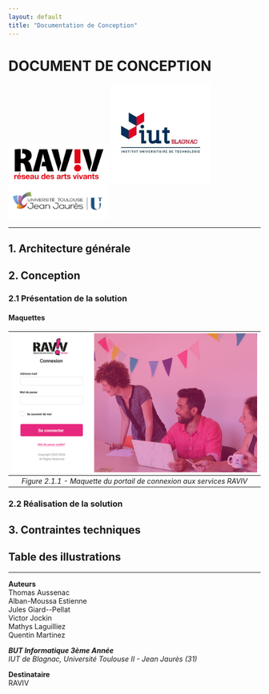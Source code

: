 ```yaml
---
layout: default
title: "Documentation de Conception"
---
```

# DOCUMENT DE CONCEPTION

<img src="assets/img/raviv2.png" alt="RAVIV" width="200px" style="background-color:#fff;">

<img src="assets/img/iut-blagnac.jpg" alt="IUT de Blagnac" width="200px">

<img src="assets/img/ut2j.jpg" alt="UT2J" width="200px">

---

## 1. Architecture générale
## 2. Conception
### 2.1 Présentation de la solution
#### Maquettes

| ![Portail de connexion CAS](assets/img/mockups/mockup-CAS.png) |
|:-----------------------------------------:|
| *Figure 2.1.1 - Maquette du portail de connexion aux services RAVIV* |

### 2.2 Réalisation de la solution
## 3. Contraintes techniques
## Table des illustrations

---

**Auteurs**  
Thomas Aussenac  
Alban-Moussa Estienne  
Jules Giard--Pellat  
Victor Jockin  
Mathys Laguilliez  
Quentin Martinez  

***BUT Informatique 3ème Année***  
*IUT de Blagnac, Université Toulouse II - Jean Jaurès (31)*

**Destinataire**  
RAVIV